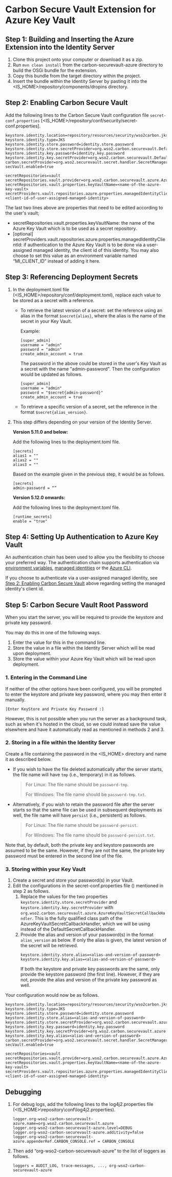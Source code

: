 # Carbon Secure Vault Extension for Azure Key Vault

## Step 1: Building and Inserting the Azure Extension into the Identity Server

1. Clone this project onto your computer or download it as a zip.
2. Run `mvn clean install` from the carbon-securevault-azure directory to build the OSGi bundle for the extension.
3. Copy this bundle from the target directory within the project.
4. Insert the bundle within the Identity Server by pasting it into the <IS_HOME>/repository/components/dropins directory.

## Step 2: Enabling Carbon Secure Vault

Add the following lines to the Carbon Secure Vault configuration file `secret-conf.properties`  [<IS_HOME>/repository/conf/security/secret-conf.properties].

```
keystore.identity.location=repository/resources/security/wso2carbon.jks
keystore.identity.type=JKS
keystore.identity.store.password=identity.store.password
keystore.identity.store.secretProvider=org.wso2.carbon.securevault.DefaultSecretCallbackHandler
keystore.identity.key.password=identity.key.password
keystore.identity.key.secretProvider=org.wso2.carbon.securevault.DefaultSecretCallbackHandler
carbon.secretProvider=org.wso2.securevault.secret.handler.SecretManagerSecretCallbackHandler
secVault.enabled=true

secretRepositories=vault
secretRepositories.vault.provider=org.wso2.carbon.securevault.azure.AzureKeyVaultRepositoryProvider
secretRepositories.vault.properties.keyVaultName=<name-of-the-azure-key-vault>
secretProviders.vault.repositories.azure.properties.managedIdentityClientId=<client-id-of-user-assigned-managed-identity>
```

The last two lines above are properties that need to be edited according to the user's vault;
- secretRepositories.vault.properties.keyVaultName: the name of the Azure Key Vault which is to be used as a secret repository.
- [optional] secretProviders.vault.repositories.azure.properties.managedIdentityClientId: if authentication to the Azure Key Vault is to be done via a user-assigned managed identity, the client id of this identity. You may also choose to set this value as an environment variable named “MI_CLIENT_ID” instead of adding it here.

## Step 3: Referencing Deployment Secrets

1. In the deployment.toml file (<IS_HOME>/repository/conf/deployment.toml), replace each value to be stored as a secret with a reference.

   - To retrieve the latest version of a secret: set the reference using an alias in the format `$secret{alias}`, where the alias is the name of the secret in your Key Vault.

     Example:
     ```
     [super_admin]
     username = "admin"
     password = "admin"
     create_admin_account = true
     ```

     The password in the above could be stored in the user's Key Vault as a secret with the name "admin-password". Then the configuration would be updated as follows.

     ```
     [super_admin]
     username = "admin"
     password = "$secret{admin-password}"
     create_admin_account = true
     ```

   - To retrieve a specific version of a secret, set the reference in the format `$secret{alias_version}`.

2. This step differs depending on your version of the Identity Server.
   
   **Version 5.11.0 and below:**
   
   Add the following lines to the deployment.toml file.
   ```
   [secrets]
   alias1 = ""
   alias2 = ""
   alias3 = ""
   ```

   Based on the example given in the previous step, it would be as follows.
   ```
   [secrets]
   admin-password = “”
   ```

   **Version 5.12.0 onwards:**
   
   Add the following lines to the deployment.toml file.
   ```
   [runtime_secrets]
   enable = "true"
   ```

## Step 4: Setting Up Authentication to Azure Key Vault

An authentication chain has been used to allow you the flexibility to choose your preferred way. The authentication chain supports authentication via [environment variables](https://docs.microsoft.com/en-us/azure/developer/java/sdk/identity-azure-hosted-auth#environment-variables), [managed identities](https://docs.microsoft.com/en-us/azure/active-directory/managed-identities-azure-resources/overview) or the [Azure CLI](https://docs.microsoft.com/en-us/azure/developer/java/sdk/identity-dev-env-auth#azure-cli-credential).

If you choose to authenticate via a user-assigned managed identity, see [Step 2: Enabling Carbon Secure Vault](#step-2-enabling-carbon-secure-vault) above regarding setting the managed identity's client id.

## Step 5: Carbon Secure Vault Root Password

When you start the server, you will be required to provide the keystore and private key password.

You may do this in one of the following ways.
1) Enter the value for this in the command line.
2) Store the value in a file within the Identity Server which will be read upon deployment.
3) Store the value within your Azure Key Vault which will be read upon deployment.

### 1. Entering in the Command Line

If neither of the other options have been configured, you will be prompted to enter the keystore and private key password, where you may then enter it manually.

`[Enter KeyStore and Private Key Password :]`

However, this is not possible when you run the server as a background task, such as when it's hosted in the cloud, so we could instead save the value elsewhere and have it automatically read as mentioned in methods 2 and 3.

### 2. Storing in a file within the Identity Server

Create a file containing the password in the <IS_HOME> directory and name it as described below.

- If you wish to have the file deleted automatically after the server starts, the file name will have `tmp` (i.e., temporary) in it as follows.

  > For Linux: The file name should be `password-tmp`.
  >
  > For Windows: The file name should be `password-tmp.txt`.

- Alternatively, if you wish to retain the password file after the server starts so that the same file can be used in subsequent deployments as well, the file name will have `persist` (i.e., persistent) as follows.

  >For Linux: The file name should be `password-persist`.
  >
  >For Windows: The file name should be `password-persist.txt`.

Note that, by default, both the private key and keystore passwords are assumed to be the same. However, if they are not the same, the private key password must be entered in the second line of the file.

### 3. Storing within your Key Vault

1. Create a secret and store your password(s) in your Vault.
2. Edit the configurations in the secret-conf.properties file () mentioned in step 2 as follows.
   1. Replace the values for the two properties `keystore.identity.store.secretProvider` and `keystore.identity.key.secretProvider` with `org.wso2.carbon.securevault.azure.AzureKeyVaultSecretCallbackHandler`. This is the fully qualified class path of the AzureKeyVaultSecretCallbackHandler, which we will be using instead of the DefaultSecretCallbackHandler.
   2. Provide the alias and version of your password(s) in the format `alias_version` as below. If only the alias is given, the latest version of the secret will be retrieved.
        ```
        keystore.identity.store.alias=<alias-and-version-of-password>
        keystore.identity.key.alias=<alias-and-version-of-password>
        ```
        If both the keystore and private key passwords are the same, only provide the keystore password (the first line). However, if they are not, provide the alias and version of the private key password as well.

Your configuration would now be as follows.
```
keystore.identity.location=repository/resources/security/wso2carbon.jks
keystore.identity.type=JKS
keystore.identity.store.password=identity.store.password
keystore.identity.store.alias=<alias-and-version-of-password>
keystore.identity.store.secretProvider=org.wso2.carbon.securevault.azure.AzureKeyVaultSecretCallbackHandler
keystore.identity.key.password=identity.key.password
keystore.identity.key.secretProvider=org.wso2.carbon.securevault.azure.AzureKeyVaultSecretCallbackHandler
keystore.identity.key.alias=<alias-and-version-of-password>
carbon.secretProvider=org.wso2.securevault.secret.handler.SecretManagerSecretCallbackHandler
secVault.enabled=true

secretRepositories=vault
secretRepositories.vault.provider=org.wso2.carbon.securevault.azure.AzureKeyVaultRepositoryProvider
secretRepositories.vault.properties.keyVaultName=<name-of-the-azure-key-vault>
secretProviders.vault.repositories.azure.properties.managedIdentityClientId=<client-id-of-user-assigned-managed-identity>
```
## Debugging

1. For debug logs, add the following lines to the log4j2.properties file (<IS_HOME>\repository\conf\log4j2.properties).

   ```
   logger.org-wso2-carbon-securevault-azure.name=org.wso2.carbon.securevault.azure
   logger.org-wso2-carbon-securevault-azure.level=DEBUG
   logger.org-wso2-carbon-securevault-azure.additivity=false
   logger.org-wso2-carbon-securevault-azure.appenderRef.CARBON_CONSOLE.ref = CARBON_CONSOLE
   ```

2. Then add “org-wso2-carbon-securevault-azure” to the list of loggers as follows.

   ```
   loggers = AUDIT_LOG, trace-messages, ..., org-wso2-carbon-securevault-azure
   ```
